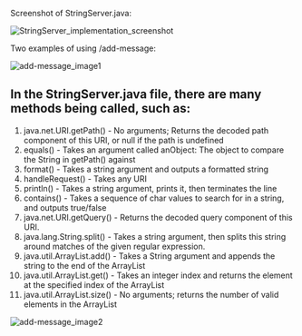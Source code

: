 Screenshot of StringServer.java:

![StringServer_implementation_screenshot](https://user-images.githubusercontent.com/110694499/215291425-b5b759cd-86b4-49e8-bd02-eadeae2456c2.jpg)

Two examples of using /add-message:

![add-message_image1](https://user-images.githubusercontent.com/110694499/215292014-239aacab-3759-487d-910e-fee9b10175e5.jpg)

## In the StringServer.java file, there are many methods being called, such as:
1. java.net.URI.getPath() - No arguments; Returns the decoded path component of this URI, or null if the path is undefined
2. equals() - Takes an argument called anObject: The object to compare the String in getPath() against
3. format() - Takes a string argument and outputs a formatted string
4. handleRequest() - Takes any URI
5. println() - Takes a string argument, prints it, then terminates the line
6. contains() - Takes a sequence of char values to search for in a string, and outputs true/false
7. java.net.URI.getQuery() - Returns the decoded query component of this URI.
8. java.lang.String.split() - Takes a string argument, then splits this string around matches of the given regular expression.
9. java.util.ArrayList.add() - Takes a String argument and appends the string to the end of the ArrayList
10. java.util.ArrayList.get() - Takes an integer index and returns the element at the specified index of the ArrayList
11. java.util.ArrayList.size() - No arguments; returns the number of valid elements in the ArrayList



![add-message_image2](https://user-images.githubusercontent.com/110694499/215292016-c12680a5-a4d6-4b83-abf9-759b3a018abb.jpg)

